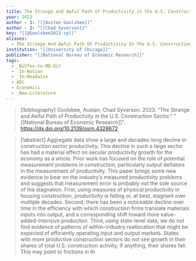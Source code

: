 ```yaml
---
title: The Strange and Awful Path of Productivity in the U.S. Construction Sector
year: 2023
author - 1: "[[Austan Goolsbee]]"
author - 2: "[[Chad Syverson]]"
key: "[[@Goolsbee2023-cp]]"
aliases:
  - The Strange And Awful Path Of Productivity In The U.S. Construction Sector
institution: "[[University of Chicago]]"
publisher: "[[National Bureau of Economic Research]]"
tags:
  - _BibTex-to-MD-Git
  - _In-Notion
  - _In-Readwise
  - AEC
  - Economics
  - _New-Literature
---
```


> [!bibliography]
> Goolsbee, Austan, Chad Syverson. 2023. “The Strange and Awful Path of Productivity in the U.S. Construction Sector.” "[[National Bureau of Economic Research]]". https://dx.doi.org/10.2139/ssrn.4328672

> [!abstract]
> Aggregate data show a large and decades-long decline in construction sector productivity. This decline in such a large sector has had a material effect on secular productivity growth for the economy as a whole. Prior work has focused on the role of potential measurement problems in construction, particularly output deflators in the measurement of productivity. This paper brings some new evidence to bear on the industry’s measured productivity problems and suggests that measurement error is probably not the sole source of the stagnation. First, using measures of physical productivity in housing construction, productivity is falling or, at best, stagnant over multiple decades. Second, there has been a noticeable decline over time in the efficiency with which construction firms translate materials inputs into output, and a corresponding shift toward more value-added-intensive production. Third, using state-level data, we do not find evidence of patterns of within-industry reallocation that might be expected of efficiently operating input and output markets. States with more productive construction sectors do not see growth in their shares of total U.S. construction activity; if anything, their shares fall. This may point to frictions in th